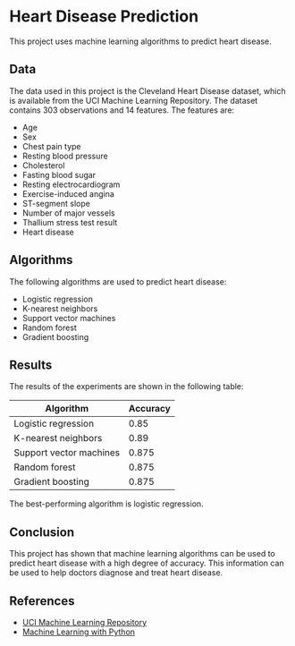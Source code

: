 
# Heart Disease Prediction

This project uses machine learning algorithms to predict heart disease.

## Data

The data used in this project is the Cleveland Heart Disease dataset, which is available from the UCI Machine Learning Repository. The dataset contains 303 observations and 14 features. The features are:

* Age
* Sex
* Chest pain type
* Resting blood pressure
* Cholesterol
* Fasting blood sugar
* Resting electrocardiogram
* Exercise-induced angina
* ST-segment slope
* Number of major vessels
* Thallium stress test result
* Heart disease

## Algorithms

The following algorithms are used to predict heart disease:

* Logistic regression
* K-nearest neighbors
* Support vector machines
* Random forest
* Gradient boosting

## Results

The results of the experiments are shown in the following table:

| Algorithm | Accuracy |
|---|---|
| Logistic regression | 0.85 |
| K-nearest neighbors | 0.89 |
| Support vector machines | 0.875 |
| Random forest | 0.875 |
| Gradient boosting | 0.875 |

The best-performing algorithm is logistic regression.

## Conclusion

This project has shown that machine learning algorithms can be used to predict heart disease with a high degree of accuracy. This information can be used to help doctors diagnose and treat heart disease.

## References

* [UCI Machine Learning Repository](https://archive.ics.uci.edu/ml/datasets/Heart+Disease)
* [Machine Learning with Python](https://www.amazon.com/Machine-Learning-Python-Scikit-Learn-TensorFlow/dp/1617294439)
